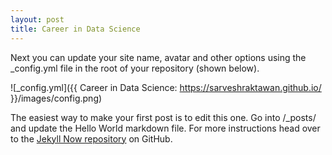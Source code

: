 ```yaml
---
layout: post
title: Career in Data Science 
---
```


Next you can update your site name, avatar and other options using the _config.yml file in the root of your repository (shown below).

![_config.yml]({{ Career in Data Science: https://sarveshraktawan.github.io/ }}/images/config.png)

The easiest way to make your first post is to edit this one. Go into /_posts/ and update the Hello World markdown file. For more instructions head over to the [Jekyll Now repository](https://github.com/barryclark/jekyll-now) on GitHub.

